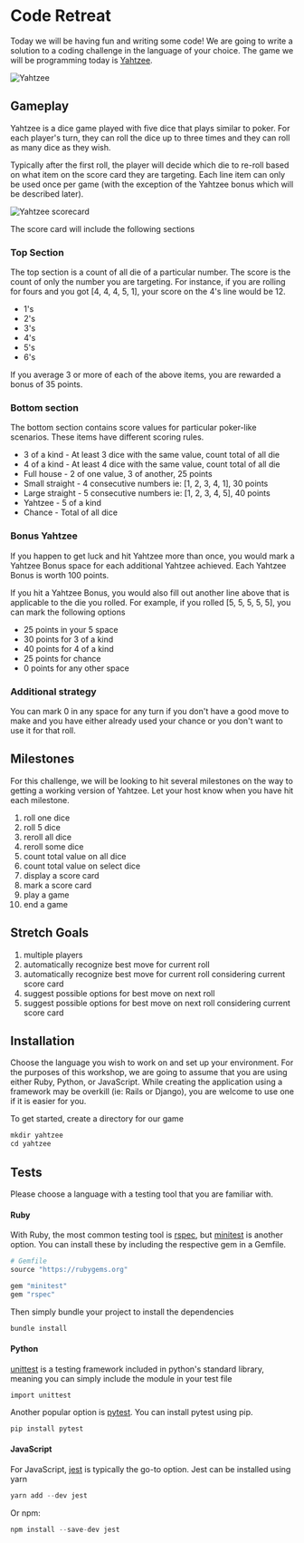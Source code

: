 # Code Retreat

Today we will be having fun and writing some code! We are going to write a solution to a coding challenge in the language of your choice. The game we will be programming today is [Yahtzee](https://www.youtube.com/watch?v=sQM7sN4NPz8).

![Yahtzee](https://www.ultraboardgames.com/img/slideshow/yahtzee.jpg)

## Gameplay

Yahtzee is a dice game played with five dice that plays similar to poker. For each player's turn, they can roll the dice up to three times and they can roll as many dice as they wish.

Typically after the first roll, the player will decide which die to re-roll based on what item on the score card they are targeting. Each line item can only be used once per game (with the exception of the Yahtzee bonus which will be described later).

![Yahtzee scorecard](https://images-na.ssl-images-amazon.com/images/I/51MI73wpG-L._SX331_BO1,204,203,200_.jpg)

The score card will include the following sections

### Top Section

The top section is a count of all die of a particular number. The score is the count of only the number you are targeting. For instance, if you are rolling for fours and you got [4, 4, 4, 5, 1], your score on the 4's line would be 12.

- 1's
- 2's
- 3's
- 4's
- 5's
- 6's

If you average 3 or more of each of the above items, you are rewarded a bonus of 35 points.

### Bottom section

The bottom section contains score values for particular poker-like scenarios. These items have different scoring rules.

- 3 of a kind - At least 3 dice with the same value, count total of all die
- 4 of a kind - At least 4 dice with the same value, count total of all die
- Full house - 2 of one value, 3 of another, 25 points
- Small straight - 4 consecutive numbers ie: [1, 2, 3, 4, 1], 30 points
- Large straight - 5 consecutive numbers ie: [1, 2, 3, 4, 5], 40 points
- Yahtzee - 5 of a kind
- Chance - Total of all dice

### Bonus Yahtzee

If you happen to get luck and hit Yahtzee more than once, you would mark a Yahtzee Bonus space for each additional Yahtzee achieved. Each Yahtzee Bonus is worth 100 points.

If you hit a Yahtzee Bonus, you would also fill out another line above that is applicable to the die you rolled. For example, if you rolled [5, 5, 5, 5, 5], you can mark the following options

- 25 points in your 5 space
- 30 points for 3 of a kind
- 40 points for 4 of a kind
- 25 points for chance
- 0 points for any other space

### Additional strategy

You can mark 0 in any space for any turn if you don't have a good move to make and you have either already used your chance or you don't want to use it for that roll.

## Milestones

For this challenge, we will be looking to hit several milestones on the way to getting a working version of Yahtzee. Let your host know when you have hit each milestone.

1. roll one dice
2. roll 5 dice
3. reroll all dice
4. reroll some dice
5. count total value on all dice
6. count total value on select dice
7. display a score card
7. mark a score card
8. play a game
9. end a game

## Stretch Goals

1. multiple players
2. automatically recognize best move for current roll
3. automatically recognize best move for current roll considering current score card
4. suggest possible options for best move on next roll
5. suggest possible options for best move on next roll considering current score card

## Installation

Choose the language you wish to work on and set up your environment. For the purposes of this workshop, we are going to assume that you are using either Ruby, Python, or JavaScript. While creating the application using a framework may be overkill (ie: Rails or Django), you are welcome to use one if it is easier for you.

To get started, create a directory for our game

```ruby
mkdir yahtzee
cd yahtzee
```

## Tests

Please choose a language with a testing tool that you are familiar with.

#### Ruby

With Ruby, the most common testing tool is [rspec](https://github.com/rspec/rspec-rails), but [minitest](https://github.com/seattlerb/minitest) is another option. You can install these by including the respective gem in a Gemfile.

```ruby
# Gemfile
source "https://rubygems.org"

gem "minitest"
gem "rspec"
```

Then simply bundle your project to install the dependencies

```ruby
bundle install
```

#### Python

[unittest](https://docs.python.org/3/library/unittest.html) is a testing framework included in python's standard library, meaning you can simply include the module in your test file

```
import unittest
```

Another popular option is [pytest](https://docs.pytest.org/en/7.0.x/). You can install pytest using pip.

```python
pip install pytest
```

#### JavaScript

For JavaScript, [jest](https://jestjs.io/) is typically the go-to option. Jest can be installed using yarn

```javascript
yarn add --dev jest
```

Or npm:

```javascript
npm install --save-dev jest
```
